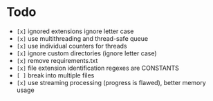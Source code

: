 # Todo

* `[x]` ignored extensions ignore letter case
* `[x]` use multithreading and thread-safe queue
* `[x]` use individual counters for threads
* `[x]` ignore custom directories (ignore letter case)
* `[x]` remove requirements.txt
* `[x]` file extension identification regexes are CONSTANTS
* `[ ]` break into multiple files
* `[x]` use streaming processing (progress is flawed), better memory usage
